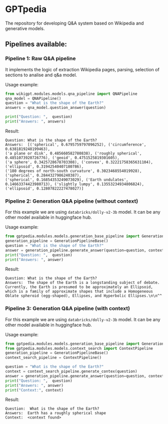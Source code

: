 # GPTpedia
The repository for developing Q&amp;A system based on Wikipedia and generative models.

## Pipelines available: 
### Pipeline 1: Raw Q&A pipeline
It implements the logic of extraction Wikipedia pages, parsing, selection of sections to analise and q&a model. 

Usage example: 
```python
from wikigpt.modules.models.qna_pipeline import QNAPipeline
qna_model = QNAPipeline()
question = "What is the shape of the Earth?"
answers = qna_model.question_answer(question)

print("Question: ",  question)
print("Answers: ", answers)
```
Result: 
```
Question: What is the shape of the Earth?
Answers:  [('spherical', 0.6795759797096252), ('circumference', 0.6381819248199463), 
('a plane or disk', 0.485660582780838), ('roughly spherical', 0.4851073920726776), ('geoid', 0.4751525819301605), 
('a sphere', 0.3425728678703308), ('convex', 0.32221758365631104), ('ellipsoid', 0.31942540407180786), 
('180 degrees of north-south curvature', 0.3023468554019928), ('spherical', 0.2844327986240387), 
('spherical', 0.16854353249073029), ('Earth undulates', 0.14663374423980713), ('slightly lumpy', 0.13553234934806824), 
('ellipsoid', 0.12807822227478027)]
```

### Pipeline 2: Generation Q&A pipeline (without context)
For this example we are using `databricks/dolly-v2-3b` model. It can be any other model available in huggingface hub.

Usage example: 
```python
from gptpedia.modules.models.generation_base_pipeline import GenerationPipelineBase
generation_pipeline = GenerationPipelineBase()
question = "What is the shape of the Earth?"
answer = generation_pipeline.generate_answer(question=question, context="")
print("Question: ",  question)
print("Answers: ", answer)
```
Result:
```
Question: What is the shape of the Earth?
Answers:  The shape of the Earth is a longstanding subject of debate. 
Currently, the Earth is presumed to be approximately an Ellipsoid, 
which is a family of approximate shapes that include a Homogeneous 
Oblate spheroid (egg-shaped), Ellipses, and Hyperbolic Ellipses.\n\n^^
```

### Pipeline 3: Generation Q&A pipeline (with context)
For this example we are using `databricks/dolly-v2-3b` model. It can be any other model available in huggingface hub.

Usage example: 
```python
from gptpedia.modules.models.generation_base_pipeline import GenerationPipelineBase
from gptpedia.modules.models.context_search import ContextPipeline
generation_pipeline = GenerationPipelineBase()
context_search_pipeline = ContextPipeline()

question = "What is the shape of the Earth?"
context = context_search_pipeline.generate_contex(question)
answer = generation_pipeline.generate_answer(question=question, context=context)
print("Question: ",  question)
print("Answers: ", answer)
print("Context:", context)
```
Result:
```
Question:  What is the shape of the Earth?
Answers:  Earth has a roughly spherical shape
Context:  <context found>
```
